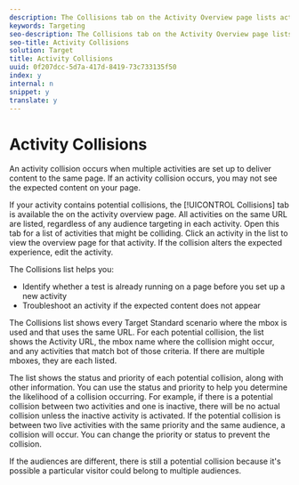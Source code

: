 ```yaml
---
description: The Collisions tab on the Activity Overview page lists activity collisions on your site.
keywords: Targeting
seo-description: The Collisions tab on the Activity Overview page lists activity collisions on your site.
seo-title: Activity Collisions
solution: Target
title: Activity Collisions
uuid: 0f207dcc-5d7a-417d-8419-73c733135f50
index: y
internal: n
snippet: y
translate: y
---
```


# Activity Collisions

An activity collision occurs when multiple activities are set up to deliver content to the same page. If an activity collision occurs, you may not see the expected content on your page. 

If your activity contains potential collisions, the [!UICONTROL  Collisions] tab is available the on the activity overview page. All activities on the same URL are listed, regardless of any audience targeting in each activity. Open this tab for a list of activities that might be colliding. Click an activity in the list to view the overview page for that activity. If the collision alters the expected experience, edit the activity. 

The Collisions list helps you: 


* Identify whether a test is already running on a page before you set up a new activity
* Troubleshoot an activity if the expected content does not appear


The Collisions list shows every Target Standard scenario where the mbox is used and that uses the same URL. For each potential collision, the list shows the Activity URL, the mbox name where the collision might occur, and any activities that match bot of those criteria. If there are multiple mboxes, they are each listed. 

The list shows the status and priority of each potential collision, along with other information. You can use the status and priority to help you determine the likelihood of a collision occurring. For example, if there is a potential collision between two activities and one is inactive, there will be no actual collision unless the inactive activity is activated. If the potential collision is between two live activities with the same priority and the same audience, a collision will occur. You can change the priority or status to prevent the collision. 

If the audiences are different, there is still a potential collision because it's possible a particular visitor could belong to multiple audiences. 
